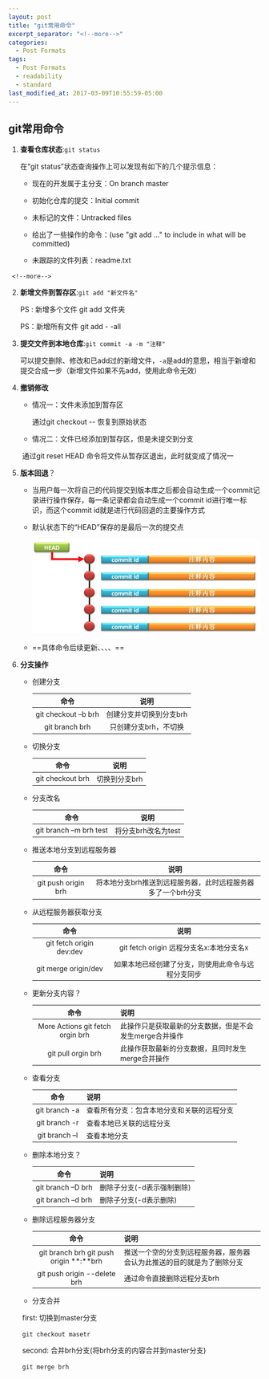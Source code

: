 ```yaml
---
layout: post
title: "git常用命令"
excerpt_separator: "<!--more-->"
categories:
  - Post Formats
tags:
  - Post Formats
  - readability
  - standard
last_modified_at: 2017-03-09T10:55:59-05:00
---
```




## git常用命令

1. **查看仓库状态**:`git status`

   在“git status”状态查询操作上可以发现有如下的几个提示信息：

   * 现在的开发属于主分支：On branch master

   *  初始化仓库的提交：Initial commit

   * 未标记的文件：Untracked files

   * 给出了一些操作的命令：(use "git add <file>..." to include in what will be committed)

   * 未跟踪的文件列表：readme.txt
<!--more-->

     <!--more-->

2. **新增文件到暂存区**:`git add "新文件名"`

   PS : 新增多个文件  git add 文件夹

   PS：新增所有文件 git add  - -all

3. **提交文件到本地仓库**:`git commit -a -m "注释"`  

   可以提交删除、修改和已add过的新增文件，`-a`是add的意思，相当于新增和提交合成一步（新增文件如果不先add，使用此命令无效）

4. **撤销修改**

   * 情况一：文件未添加到暂存区

      通过git checkout -- <file>恢复到原始状态

   * 情况二：文件已经添加到暂存区，但是未提交到分支

   ​     通过git reset HEAD <file> 命令将文件从暂存区退出，此时就变成了情况一

5. **版本回退**？

   * 当用户每一次将自己的代码提交到版本库之后都会自动生成一个commit记录进行操作保存，每一条记录都会自动生成一个commit id进行唯一标识，而这个commit id就是进行代码回退的主要操作方式

   * 默认状态下的“HEAD”保存的是最后一次的提交点

     ![image-20210220151138408](/img/image-20210220151138408.png)

     

   * ==具体命令后续更新、、、、==

6. **分支操作**

   * 创建分支

     |        命令         |          说明           |
     | :-----------------: | :---------------------: |
     | git checkout –b brh | 创建分支并切换到分支brh |
     |   git branch brh    |  只创建分支brh，不切换  |

   * 切换分支

     |       命令       |     说明      |
     | :--------------: | :-----------: |
     | git checkout brh | 切换到分支brh |

   * 分支改名

     |          命令          |        说明         |
     | :--------------------: | :-----------------: |
     | git branch –m brh test | 将分支brh改名为test |

   * 推送本地分支到远程服务器

     |        命令         |                             说明                             |
     | :-----------------: | :----------------------------------------------------------: |
     | git push origin brh | 将本地分支brh推送到远程服务器，此时远程服务器多了一个brh分支 |

   * 从远程服务器获取分支

     |           命令           |                        说明                        |
     | :----------------------: | :------------------------------------------------: |
     | git fetch origin dev:dev |      git fetch origin 远程分支名x:本地分支名x      |
     |   git merge origin/dev   | 如果本地已经创建了分支，则使用此命令与远程分支同步 |

   * 更新分支内容？

     |               命令                | 说明                                                    |
     | :-------------------------------: | ------------------------------------------------------- |
     | More Actions  git fetch orgin brh | 此操作只是获取最新的分支数据，但是不会发生merge合并操作 |
     |        git pull orgin brh         | 此操作获取最新的分支数据，且同时发生merge合并操作       |

   * 查看分支

     |     命令      | 说明                                       |
     | :-----------: | ------------------------------------------ |
     | git branch -a | 查看所有分支：包含本地分支和关联的远程分支 |
     | git branch -r | 查看本地已关联的远程分支                   |
     | git branch –l | 查看本地分支                               |

   * 删除本地分支？

     |       命令        | 说明                       |
     | :---------------: | -------------------------- |
     | git branch –D brh | 删除子分支(-d表示强制删除) |
     | git branch –d brh | 删除子分支(-d表示删除)     |

   * 删除远程服务器分支

     |                   命令                   | 说明                                                         |
     | :--------------------------------------: | ------------------------------------------------------------ |
     | git branch brh  git push origin **:**brh | 推送一个空的分支到远程服务器，服务器会认为此推送的目的就是为了删除分支 |
     |       git push origin --delete brh       | 通过命令直接删除远程分支brh                                  |

   * 分支合并

   ​        first: 切换到master分支

   ​        `git checkout masetr `

   ​        second: 合并brh分支(将brh分支的内容合并到master分支)

   ​        `git merge brh ` 

   

